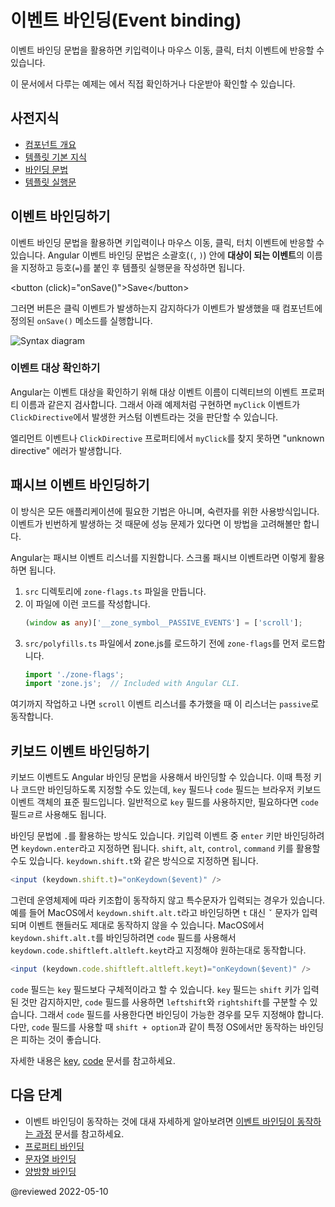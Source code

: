 <!--
# Event binding
-->
# 이벤트 바인딩(Event binding)

<!--
Event binding lets you listen for and respond to user actions such as keystrokes, mouse movements, clicks, and touches.

<div class="alert is-helpful">

See the <live-example></live-example> for a working example containing the code snippets in this guide.

</div>
-->
이벤트 바인딩 문법을 활용하면 키입력이나 마우스 이동, 클릭, 터치 이벤트에 반응할 수 있습니다.

<div class="alert is-helpful">

이 문서에서 다루는 예제는 <live-example></live-example>에서 직접 확인하거나 다운받아 확인할 수 있습니다.

</div>


<!--
## Prerequisites
-->
## 사전지식

<!--
* [Basics of components](guide/architecture-components)
* [Basics of templates](guide/glossary#template)
* [Binding syntax](guide/binding-syntax)
* [Template statements](guide/template-statements)
-->
* [컴포넌트 개요](guide/architecture-components)
* [템플릿 기본 지식](guide/glossary#template)
* [바인딩 문법](guide/binding-syntax)
* [템플릿 실행문](guide/template-statements)


<!--
## Binding to events
-->
## 이벤트 바인딩하기

<!--
To bind to an event you use the Angular event binding syntax.
This syntax consists of a target event name within parentheses to the left of an equal sign, and a quoted template statement to the right.

Create the following example; the target event name is `click` and the template statement is `onSave()`.

<code-example language="html" header="Event binding syntax">
&lt;button (click)="onSave()"&gt;Save&lt;/button&gt;
</code-example>

The event binding listens for the button's click events and calls the component's `onSave()` method whenever a click occurs.

<div class="lightbox">
  <img src='generated/images/guide/template-syntax/syntax-diagram.svg' alt="Syntax diagram">
</div>
-->
이벤트 바인딩 문법을 활용하면 키입력이나 마우스 이동, 클릭, 터치 이벤트에 반응할 수 있습니다.
Angular 이벤트 바인딩 문법은 소괄호\(`(`, `)`\) 안에 **대상이 되는 이벤트**의 이름을 지정하고 등호\(`=`\)를 붙인 후 템플릿 실행문을 작성하면 됩니다.

<code-example language="html" header="이벤트 바인딩 문법">
&lt;button (click)="onSave()"&gt;Save&lt;/button&gt;
</code-example>

그러면 버튼은 클릭 이벤트가 발생하는지 감지하다가 이벤트가 발생했을 때 컴포넌트에 정의된 `onSave()` 메소드를 실행합니다.

<div class="lightbox">
  <img src='generated/images/guide/template-syntax/syntax-diagram.svg' alt="Syntax diagram">
</div>


<!--
### Determining an event target
-->
### 이벤트 대상 확인하기

<!--
To determine an event target, Angular checks if the name of the target event matches an event property of a known directive.

Create the following example: (Angular checks to see if `myClick` is an event on the custom `ClickDirective`)

<code-example path="event-binding/src/app/app.component.html" region="custom-directive" header="src/app/app.component.html"></code-example>

If the target event name, `myClick` fails to match an output property of `ClickDirective`, Angular will instead bind to the `myClick` event on the underlying DOM element.
-->
Angular는 이벤트 대상을 확인하기 위해 대상 이벤트 이름이 디렉티브의 이벤트 프로퍼티 이름과 같은지 검사합니다.
그래서 아래 예제처럼 구현하면 `myClick` 이벤트가 `ClickDirective`에서 발생한 커스텀 이벤트라는 것을 판단할 수 있습니다.

<code-example path="event-binding/src/app/app.component.html" region="custom-directive" header="src/app/app.component.html"></code-example>

엘리먼트 이벤트나 `ClickDirective` 프로퍼티에서 `myClick`를 찾지 못하면 "unknown directive" 에러가 발생합니다.


<!--
## Binding to passive events
-->
## 패시브 이벤트 바인딩하기

<!--
This is an advanced technique that is not necessary for most applications. You may find this useful if you want to optimize frequently occurring events that are causing performance problems.

Angular also supports passive event listeners. For example, use the following steps to make a scroll event passive.

1. Create a file `zone-flags.ts` under `src` directory.
2. Add the following line into this file.
   ```typescript
   (window as any)['__zone_symbol__PASSIVE_EVENTS'] = ['scroll'];
   ```
3. In the `src/polyfills.ts` file, before importing zone.js, import the newly created `zone-flags`.
   ```typescript
   import './zone-flags';
   import 'zone.js';  // Included with Angular CLI.
   ```

After those steps, if you add event listeners for the `scroll` event, the listeners will be `passive`.
-->
이 방식은 모든 애플리케이션에 필요한 기법은 아니며, 숙련자를 위한 사용방식입니다.
이벤트가 빈번하게 발생하는 것 때문에 성능 문제가 있다면 이 방법을 고려해볼만 합니다.

Angular는 패시브 이벤트 리스너를 지원합니다.
스크롤 패시브 이벤트라면 이렇게 활용하면 됩니다.

1. `src` 디렉토리에 `zone-flags.ts` 파일을 만듭니다.
2. 이 파일에 이런 코드를 작성합니다.
   ```typescript
   (window as any)['__zone_symbol__PASSIVE_EVENTS'] = ['scroll'];
   ```
3. `src/polyfills.ts` 파일에서 zone.js를 로드하기 전에 `zone-flags`를 먼저 로드합니다.
   ```typescript
   import './zone-flags';
   import 'zone.js';  // Included with Angular CLI.
   ```

여기까지 작업하고 나면 `scroll` 이벤트 리스너를 추가했을 때 이 리스너는 `passive`로 동작합니다.


<!--
## Binding to keyboard events
-->
## 키보드 이벤트 바인딩하기

<!--
You can bind to keyboard events using Angular's binding syntax. You can specify the key or code that you would like to bind to keyboard events. They `key` and `code` fields are a native part of the browser keyboard event object. By default, event binding assumes you want to use the `key` field on the keyboard event. You can also use the `code` field.

Combinations of keys can be separated by a `.` (period). For example, `keydown.enter` will allow you to bind events to the `enter` key. You can also use modifier keys, such as `shift`, `alt`, `control`, and the `command` keys from Mac. The following example shows how to bind a keyboard event to `keydown.shift.t`.

   ```typescript
   <input (keydown.shift.t)="onKeydown($event)" />
   ```

Depending on the operating system, some key combinations might create special characters instead of the key combination that you expect. MacOS, for example, creates special characters when you use the option and shift keys together. If you bind to `keydown.shift.alt.t`, on macOS, that combination produces a `ˇ` character instead of a `t`, which doesn't match the binding and won't trigger your event handler. To bind to `keydown.shift.alt.t` on macOS, use the `code` keyboard event field to get the correct behavior, such as `keydown.code.shiftleft.altleft.keyt` shown in this example.
   
   ```typescript
   <input (keydown.code.shiftleft.altleft.keyt)="onKeydown($event)" />
   ```

The `code` field is more specific than the `key` field. The `key` field always reports `shift`, whereas the `code` field will specify `leftshift` or `rightshift`. When using the `code` field, you might need to add separate bindings to catch all the behaviors you want. Using the `code` field avoids the need to handle OS specific behaviors such as the `shift + option` behavior on macOS.

For more information, visit the full reference for [key](https://developer.mozilla.org/en-US/docs/Web/API/UI_Events/Keyboard_event_key_values) and [code](https://developer.mozilla.org/en-US/docs/Web/API/UI_Events/Keyboard_event_code_values) to help build out your event strings.
-->
키보드 이벤트도 Angular 바인딩 문법을 사용해서 바인딩할 수 있습니다.
이때 특정 키나 코드만 바인딩하도록 지정할 수도 있는데, `key` 필드나 `code` 필드는 브라우저 키보드 이벤트 객체의 표준 필드입니다.
일반적으로 `key` 필드를 사용하지만, 필요하다면 `code` 필드ㄹ르 사용해도 됩니다.

바인딩 문법에 `.`를 활용하는 방식도 있습니다.
키입력 이벤트 중 `enter` 키만 바인딩하려면 `keydown.enter`라고 지정하면 됩니다.
`shift`, `alt`, `control`, `command` 키를 활용할 수도 있습니다.
`keydown.shift.t`와 같은 방식으로 지정하면 됩니다.

   ```typescript
   <input (keydown.shift.t)="onKeydown($event)" />
   ```

그런데 운영체제에 따라 키조합이 동작하지 않고 특수문자가 입력되는 경우가 있습니다.
예를 들어 MacOS에서 `keydown.shift.alt.t`라고 바인딩하면 `t` 대신 `ˇ` 문자가 입력되며 이벤트 핸들러도 제대로 동작하지 않을 수 있습니다.
MacOS에서 `keydown.shift.alt.t`를 바인딩하려면 `code` 필드를 사용해서 `keydown.code.shiftleft.altleft.keyt`라고 지정해야 원하는대로 동작합니다.
   
   ```typescript
   <input (keydown.code.shiftleft.altleft.keyt)="onKeydown($event)" />
   ```

`code` 필드는 `key` 필드보다 구체적이라고 할 수 있습니다.
`key` 필드는 `shift` 키가 입력된 것만 감지하지만, `code` 필드를 사용하면 `leftshift`와 `rightshift`를 구분할 수 있습니다.
그래서 `code` 필드를 사용한다면 바인딩이 가능한 경우를 모두 지정해야 합니다.
다만, `code` 필드를 사용할 때 `shift + option`과 같이 특정 OS에서만 동작하는 바인딩은 피하는 것이 좋습니다.

자세한 내용은 [key](https://developer.mozilla.org/en-US/docs/Web/API/UI_Events/Keyboard_event_key_values), [code](https://developer.mozilla.org/en-US/docs/Web/API/UI_Events/Keyboard_event_code_values) 문서를 참고하세요.


<!--
## What's next
-->
## 다음 단계

<!--
* For more information on how event binding works, see [How event binding works](guide/event-binding-concepts).
* [Property binding](guide/property-binding)
* [Text interpolation](guide/interpolation)
* [Two-way binding](guide/two-way-binding)
-->
* 이벤트 바인딩이 동작하는 것에 대새 자세하게 알아보려면 [이벤트 바인딩이 동작하는 과정](guide/event-binding-concepts) 문서를 참고하세요.
* [프로퍼티 바인딩](guide/property-binding)
* [문자열 바인딩](guide/interpolation)
* [양방향 바인딩](guide/two-way-binding)

@reviewed 2022-05-10

